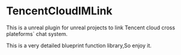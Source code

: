 # TencentCloudIMLink
This is a unreal plugin for unreal projects to link Tencent cloud cross plateforms` chat system.



This is a very detailed  blueprint function library,So enjoy it.
